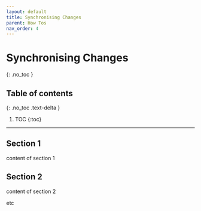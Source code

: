 ```yaml
---
layout: default
title: Synchronising Changes
parent: How Tos
nav_order: 4
---
```


# Synchronising Changes
{: .no_toc }

## Table of contents
{: .no_toc .text-delta }

1. TOC
{:toc}

---

## Section 1

content of section 1

## Section 2

content of section 2

etc
